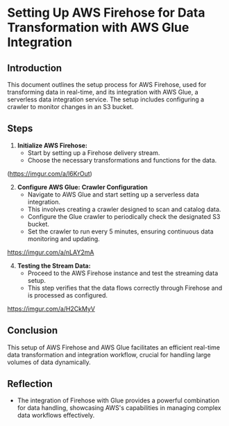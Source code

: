 # Setting Up AWS Firehose for Data Transformation with AWS Glue Integration

## Introduction
This document outlines the setup process for AWS Firehose, used for transforming data in real-time, and its integration with AWS Glue, a serverless data integration service. The setup includes configuring a crawler to monitor changes in an S3 bucket.

## Steps
1. **Initialize AWS Firehose:**
   - Start by setting up a Firehose delivery stream.
   - Choose the necessary transformations and functions for the data.

(https://imgur.com/a/l6KrOut)

2. **Configure AWS Glue:** **Crawler Configuration**
   - Navigate to AWS Glue and start setting up a serverless data integration.
   - This involves creating a crawler designed to scan and catalog data.
   - Configure the Glue crawler to periodically check the designated S3 bucket.
   - Set the crawler to run every 5 minutes, ensuring continuous data monitoring and updating.

https://imgur.com/a/nLAY2mA

4. **Testing the Stream Data:**
   - Proceed to the AWS Firehose instance and test the streaming data setup.
   - This step verifies that the data flows correctly through Firehose and is processed as configured.

https://imgur.com/a/H2CkMyV

## Conclusion
This setup of AWS Firehose and AWS Glue facilitates an efficient real-time data transformation and integration workflow, crucial for handling large volumes of data dynamically.

## Reflection
- The integration of Firehose with Glue provides a powerful combination for data handling, showcasing AWS's capabilities in managing complex data workflows effectively.

